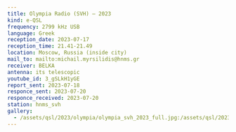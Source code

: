 ```yaml
---
title: Olympia Radio (SVH) — 2023
kind: e-QSL
frequency: 2799 kHz USB
language: Greek
reception_date: 2023-07-17
reception_time: 21.41-21.49
location: Moscow, Russia (inside city)
mail_to: mailto:michail.myrsilidis@hnms.gr
receiver: BELKA
antenna: its telescopic
youtube_id: 3_gSLkH1yGE
report_sent: 2023-07-18
responce_sent: 2023-07-20
responce_received: 2023-07-20
station: hnms_svh
gallery:
  - /assets/qsl/2023/olympia/olympia_svh_2023_full.jpg:/assets/qsl/2023/olympia/olympia_svh_2023_small.jpg
---
```

